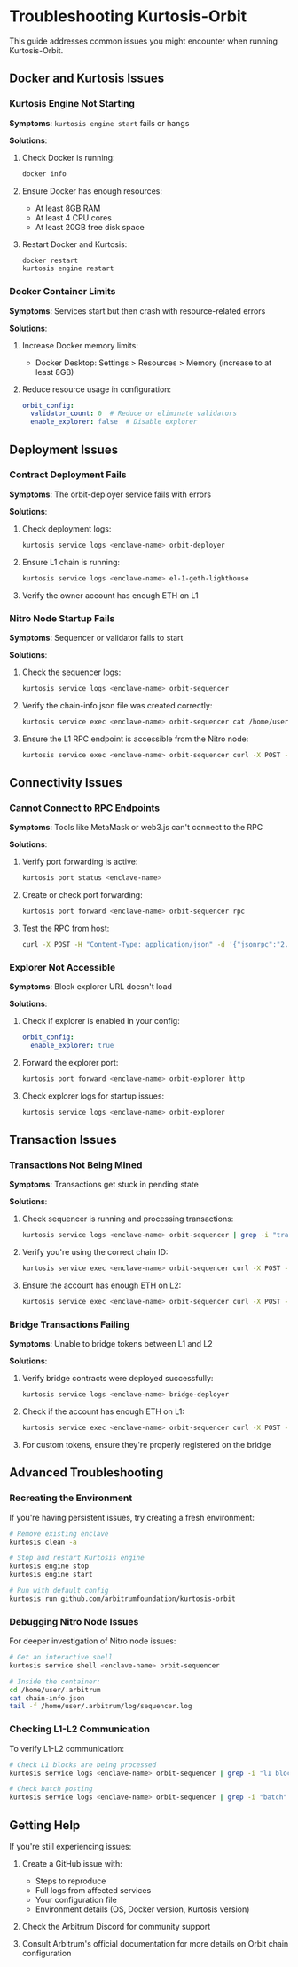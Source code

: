 # Troubleshooting Kurtosis-Orbit

This guide addresses common issues you might encounter when running Kurtosis-Orbit.

## Docker and Kurtosis Issues

### Kurtosis Engine Not Starting

**Symptoms**: `kurtosis engine start` fails or hangs

**Solutions**:

1. Check Docker is running:
   ```bash
   docker info
   ```

2. Ensure Docker has enough resources:
   - At least 8GB RAM
   - At least 4 CPU cores
   - At least 20GB free disk space

3. Restart Docker and Kurtosis:
   ```bash
   docker restart
   kurtosis engine restart
   ```

### Docker Container Limits

**Symptoms**: Services start but then crash with resource-related errors

**Solutions**:

1. Increase Docker memory limits:
   - Docker Desktop: Settings > Resources > Memory (increase to at least 8GB)

2. Reduce resource usage in configuration:
   ```yaml
   orbit_config:
     validator_count: 0  # Reduce or eliminate validators
     enable_explorer: false  # Disable explorer
   ```

## Deployment Issues

### Contract Deployment Fails

**Symptoms**: The orbit-deployer service fails with errors

**Solutions**:

1. Check deployment logs:
   ```bash
   kurtosis service logs <enclave-name> orbit-deployer
   ```

2. Ensure L1 chain is running:
   ```bash
   kurtosis service logs <enclave-name> el-1-geth-lighthouse
   ```

3. Verify the owner account has enough ETH on L1

### Nitro Node Startup Fails

**Symptoms**: Sequencer or validator fails to start

**Solutions**:

1. Check the sequencer logs:
   ```bash
   kurtosis service logs <enclave-name> orbit-sequencer
   ```

2. Verify the chain-info.json file was created correctly:
   ```bash
   kurtosis service exec <enclave-name> orbit-sequencer cat /home/user/.arbitrum/chain-info.json
   ```

3. Ensure the L1 RPC endpoint is accessible from the Nitro node:
   ```bash
   kurtosis service exec <enclave-name> orbit-sequencer curl -X POST -H "Content-Type: application/json" -d '{"jsonrpc":"2.0","method":"eth_blockNumber","params":[],"id":1}' http://el-1-geth-lighthouse:8545
   ```

## Connectivity Issues

### Cannot Connect to RPC Endpoints

**Symptoms**: Tools like MetaMask or web3.js can't connect to the RPC

**Solutions**:

1. Verify port forwarding is active:
   ```bash
   kurtosis port status <enclave-name>
   ```

2. Create or check port forwarding:
   ```bash
   kurtosis port forward <enclave-name> orbit-sequencer rpc
   ```

3. Test the RPC from host:
   ```bash
   curl -X POST -H "Content-Type: application/json" -d '{"jsonrpc":"2.0","method":"eth_blockNumber","params":[],"id":1}' http://localhost:<port>
   ```

### Explorer Not Accessible

**Symptoms**: Block explorer URL doesn't load

**Solutions**:

1. Check if explorer is enabled in your config:
   ```yaml
   orbit_config:
     enable_explorer: true
   ```

2. Forward the explorer port:
   ```bash
   kurtosis port forward <enclave-name> orbit-explorer http
   ```

3. Check explorer logs for startup issues:
   ```bash
   kurtosis service logs <enclave-name> orbit-explorer
   ```

## Transaction Issues

### Transactions Not Being Mined

**Symptoms**: Transactions get stuck in pending state

**Solutions**:

1. Check sequencer is running and processing transactions:
   ```bash
   kurtosis service logs <enclave-name> orbit-sequencer | grep -i "transaction"
   ```

2. Verify you're using the correct chain ID:
   ```bash
   kurtosis service exec <enclave-name> orbit-sequencer curl -X POST -H "Content-Type: application/json" -d '{"jsonrpc":"2.0","method":"eth_chainId","params":[],"id":1}' http://localhost:8547
   ```

3. Ensure the account has enough ETH on L2:
   ```bash
   kurtosis service exec <enclave-name> orbit-sequencer curl -X POST -H "Content-Type: application/json" -d '{"jsonrpc":"2.0","method":"eth_getBalance","params":["YOUR_ADDRESS", "latest"],"id":1}' http://localhost:8547
   ```

### Bridge Transactions Failing

**Symptoms**: Unable to bridge tokens between L1 and L2

**Solutions**:

1. Verify bridge contracts were deployed successfully:
   ```bash
   kurtosis service logs <enclave-name> bridge-deployer
   ```

2. Check if the account has enough ETH on L1:
   ```bash
   kurtosis service exec <enclave-name> orbit-sequencer curl -X POST -H "Content-Type: application/json" -d '{"jsonrpc":"2.0","method":"eth_getBalance","params":["YOUR_ADDRESS", "latest"],"id":1}' http://el-1-geth-lighthouse:8545
   ```

3. For custom tokens, ensure they're properly registered on the bridge

## Advanced Troubleshooting

### Recreating the Environment

If you're having persistent issues, try creating a fresh environment:

```bash
# Remove existing enclave
kurtosis clean -a

# Stop and restart Kurtosis engine
kurtosis engine stop
kurtosis engine start

# Run with default config
kurtosis run github.com/arbitrumfoundation/kurtosis-orbit
```

### Debugging Nitro Node Issues

For deeper investigation of Nitro node issues:

```bash
# Get an interactive shell
kurtosis service shell <enclave-name> orbit-sequencer

# Inside the container:
cd /home/user/.arbitrum
cat chain-info.json
tail -f /home/user/.arbitrum/log/sequencer.log
```

### Checking L1-L2 Communication

To verify L1-L2 communication:

```bash
# Check L1 blocks are being processed
kurtosis service logs <enclave-name> orbit-sequencer | grep -i "l1 block"

# Check batch posting
kurtosis service logs <enclave-name> orbit-sequencer | grep -i "batch"
```

## Getting Help

If you're still experiencing issues:

1. Create a GitHub issue with:
   - Steps to reproduce
   - Full logs from affected services
   - Your configuration file
   - Environment details (OS, Docker version, Kurtosis version)

2. Check the Arbitrum Discord for community support

3. Consult Arbitrum's official documentation for more details on Orbit chain configuration